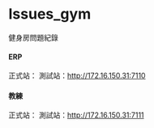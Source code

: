 # Issues_gym
健身房問題紀錄


#### ERP
正式站：
測試站：http://172.16.150.31:7110

#### 教練
正式站：
測試站：http://172.16.150.31:7111
